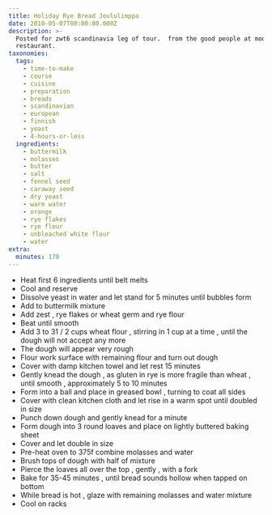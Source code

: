 ```yaml
---
title: Holiday Rye Bread Joululimppa
date: 2010-05-07T00:00:00.000Z
description: >-
  Posted for zwt6 scandinavia leg of tour.  from the good people at moosewood
  restaurant.
taxonomies:
  tags:
    - time-to-make
    - course
    - cuisine
    - preparation
    - breads
    - scandinavian
    - european
    - finnish
    - yeast
    - 4-hours-or-less
  ingredients:
    - buttermilk
    - molasses
    - butter
    - salt
    - fennel seed
    - caraway seed
    - dry yeast
    - warm water
    - orange
    - rye flakes
    - rye flour
    - unbleached white flour
    - water
extra:
  minutes: 170
---
```

 - Heat first 6 ingredients until belt melts
 - Cool and reserve
 - Dissolve yeast in water and let stand for 5 minutes until bubbles form
 - Add to buttermilk mixture
 - Add zest , rye flakes or wheat germ and rye flour
 - Beat until smooth
 - Add 3 to 31 / 2 cups wheat flour , stirring in 1 cup at a time , until the dough will not accept any more
 - The dough will appear very rough
 - Flour work surface with remaining flour and turn out dough
 - Cover with damp kitchen towel and let rest 15 minutes
 - Gently knead the dough , as gluten in rye is more fragile than wheat , until smooth , approximately 5 to 10 minutes
 - Form into a ball and place in greased bowl , turning to coat all sides
 - Cover with clean kitchen cloth and let rise in a warm spot until doubled in size
 - Punch down dough and gently knead for a minute
 - Form dough into 3 round loaves and place on lightly buttered baking sheet
 - Cover and let double in size
 - Pre-heat oven to 375f combine molasses and water
 - Brush tops of dough with half of mixture
 - Pierce the loaves all over the top , gently , with a fork
 - Bake for 35-45 minutes , until bread sounds hollow when tapped on bottom
 - While bread is hot , glaze with remaining molasses and water mixture
 - Cool on racks
